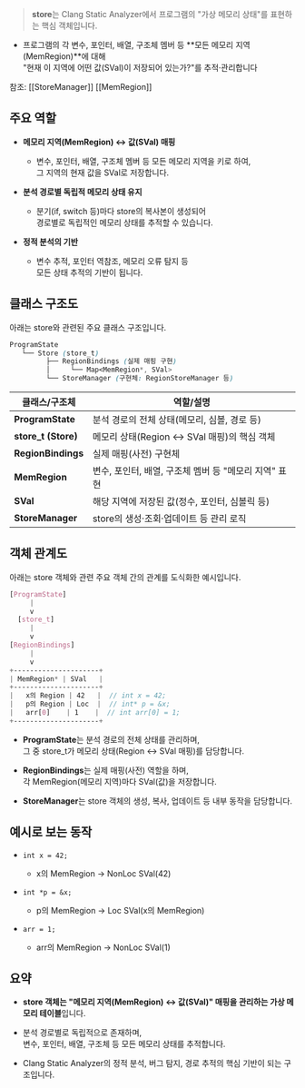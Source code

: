 > **store**는 Clang Static Analyzer에서 프로그램의 "가상 메모리 상태"를 표현하는 핵심 객체입니다. 


- 프로그램의 각 변수, 포인터, 배열, 구조체 멤버 등 **모든 메모리 지역(MemRegion)**에 대해  
  "현재 이 지역에 어떤 값(SVal)이 저장되어 있는가?"를 추적·관리합니다

참조:
[[StoreManager]]
[[MemRegion]]
## 주요 역할

- **메모리 지역(MemRegion) ↔ 값(SVal) 매핑**
    
    - 변수, 포인터, 배열, 구조체 멤버 등 모든 메모리 지역을 키로 하여,  
        그 지역의 현재 값을 SVal로 저장합니다.
        
- **분석 경로별 독립적 메모리 상태 유지**
    
    - 분기(if, switch 등)마다 store의 복사본이 생성되어  
        경로별로 독립적인 메모리 상태를 추적할 수 있습니다.
        
- **정적 분석의 기반**
    
    - 변수 추적, 포인터 역참조, 메모리 오류 탐지 등  
        모든 상태 추적의 기반이 됩니다.
        

## 클래스 구조도

아래는 store와 관련된 주요 클래스 구조입니다.

```scss
ProgramState
   └── Store (store_t)
         ├── RegionBindings (실제 매핑 구현)
         │     └── Map<MemRegion*, SVal>
         └── StoreManager (구현체: RegionStoreManager 등)
```

|클래스/구조체|역할/설명|
|---|---|
|**ProgramState**|분석 경로의 전체 상태(메모리, 심볼, 경로 등)|
|**store_t (Store)**|메모리 상태(Region ↔ SVal 매핑)의 핵심 객체|
|**RegionBindings**|실제 매핑(사전) 구현체|
|**MemRegion**|변수, 포인터, 배열, 구조체 멤버 등 "메모리 지역" 표현|
|**SVal**|해당 지역에 저장된 값(정수, 포인터, 심볼릭 등)|
|**StoreManager**|store의 생성·조회·업데이트 등 관리 로직|

## 객체 관계도

아래는 store 객체와 관련 주요 객체 간의 관계를 도식화한 예시입니다.

```scss
[ProgramState]
     |
     v
  [store_t]
     |
     v
[RegionBindings]
     |
     v
+---------------------+
| MemRegion* | SVal   |
+---------------------+
|   x의 Region | 42   |  // int x = 42;
|   p의 Region | Loc  |  // int* p = &x;
|   arr[0]    | 1    |  // int arr[0] = 1;
+---------------------+
```

- **ProgramState**는 분석 경로의 전체 상태를 관리하며,  
    그 중 store_t가 메모리 상태(Region ↔ SVal 매핑)를 담당합니다.
    
- **RegionBindings**는 실제 매핑(사전) 역할을 하며,  
    각 MemRegion(메모리 지역)마다 SVal(값)을 저장합니다.
    
- **StoreManager**는 store 객체의 생성, 복사, 업데이트 등 내부 동작을 담당합니다.
    

## 예시로 보는 동작

- `int x = 42;`
    
    - x의 MemRegion → NonLoc SVal(42)
        
- `int *p = &x;`
    
    - p의 MemRegion → Loc SVal(x의 MemRegion)
        
- `arr = 1;`
    
    - arr의 MemRegion → NonLoc SVal(1)
        

## 요약

- **store 객체는 "메모리 지역(MemRegion) ↔ 값(SVal)" 매핑을 관리하는 가상 메모리 테이블**입니다.
    
- 분석 경로별로 독립적으로 존재하며,  
    변수, 포인터, 배열, 구조체 등 모든 메모리 상태를 추적합니다.
    
- Clang Static Analyzer의 정적 분석, 버그 탐지, 경로 추적의 핵심 기반이 되는 구조입니다.